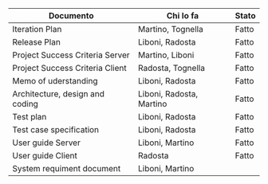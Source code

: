 | Documento | Chi lo fa | Stato |
| --- | --- | --- |
| Iteration Plan | Martino, Tognella | Fatto |
| Release Plan | Liboni, Radosta | Fatto |
| Project Success Criteria Server | Martino, Liboni | Fatto |
| Project Success Criteria Client | Radosta, Tognella | Fatto |
| Memo of uderstanding | Liboni, Radosta | Fatto |
| Architecture, design and coding | Liboni, Radosta, Martino | Fatto |
| Test plan | Liboni, Radosta  |Fatto |
| Test case specification | Liboni, Radosta | Fatto |
| User guide Server | Liboni, Martino | Fatto |
| User guide Client | Radosta | Fatto |
| System requiment document | Liboni, Martino ||

